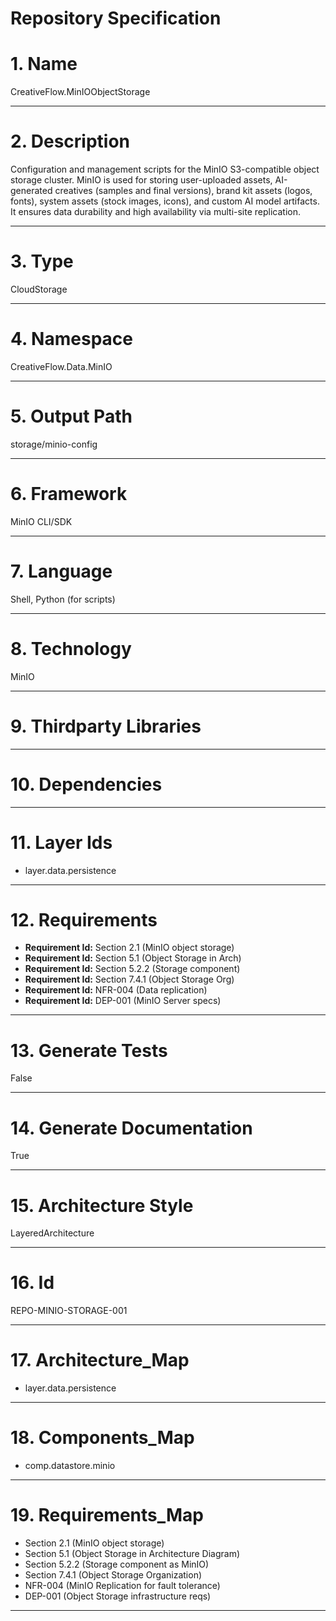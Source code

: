 # Repository Specification

# 1. Name
CreativeFlow.MinIOObjectStorage


---

# 2. Description
Configuration and management scripts for the MinIO S3-compatible object storage cluster. MinIO is used for storing user-uploaded assets, AI-generated creatives (samples and final versions), brand kit assets (logos, fonts), system assets (stock images, icons), and custom AI model artifacts. It ensures data durability and high availability via multi-site replication.


---

# 3. Type
CloudStorage


---

# 4. Namespace
CreativeFlow.Data.MinIO


---

# 5. Output Path
storage/minio-config


---

# 6. Framework
MinIO CLI/SDK


---

# 7. Language
Shell, Python (for scripts)


---

# 8. Technology
MinIO


---

# 9. Thirdparty Libraries



---

# 10. Dependencies



---

# 11. Layer Ids

- layer.data.persistence


---

# 12. Requirements

- **Requirement Id:** Section 2.1 (MinIO object storage)  
- **Requirement Id:** Section 5.1 (Object Storage in Arch)  
- **Requirement Id:** Section 5.2.2 (Storage component)  
- **Requirement Id:** Section 7.4.1 (Object Storage Org)  
- **Requirement Id:** NFR-004 (Data replication)  
- **Requirement Id:** DEP-001 (MinIO Server specs)  


---

# 13. Generate Tests
False


---

# 14. Generate Documentation
True


---

# 15. Architecture Style
LayeredArchitecture


---

# 16. Id
REPO-MINIO-STORAGE-001


---

# 17. Architecture_Map

- layer.data.persistence


---

# 18. Components_Map

- comp.datastore.minio


---

# 19. Requirements_Map

- Section 2.1 (MinIO object storage)
- Section 5.1 (Object Storage in Architecture Diagram)
- Section 5.2.2 (Storage component as MinIO)
- Section 7.4.1 (Object Storage Organization)
- NFR-004 (MinIO Replication for fault tolerance)
- DEP-001 (Object Storage infrastructure reqs)


---

